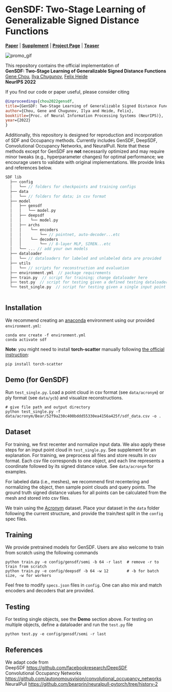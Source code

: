 # GenSDF: Two-Stage Learning of Generalizable Signed Distance Functions

[**Paper**](https://light.princeton.edu/wp-content/uploads/2022/10/gensdf_main.pdf) | [**Supplement**](https://light.princeton.edu/wp-content/uploads/2022/10/gensdf_supp.pdf) | [**Project Page**](https://light.princeton.edu/publication/gensdf/) | [**Teaser**](https://light.princeton.edu/wp-content/uploads/2022/10/gensdf_promo_4x3.mp4) <br>

![promo_gif](https://user-images.githubusercontent.com/54369977/194955191-269a8d19-fada-4347-bb9c-f6a0754da24b.gif)

This repository contains the official implementation of <br> 
**GenSDF: Two-Stage Learning of Generalizable Signed Distance Functions** <br>
[Gene Chou](https://genechou.com), [Ilya Chugunov](https://ilyac.info), [Felix Heide](https://www.cs.princeton.edu/~fheide/) <br>
**NeurIPS 2022**


If you find our code or paper useful, please consider citing
```bibtex
@inproceedings{chou2022gensdf,
title={GenSDF: Two-Stage Learning of Generalizable Signed Distance Functions},
author={Chou, Gene and Chugunov, Ilya and Heide, Felix},
booktitle={Proc. of Neural Information Processing Systems (NeurIPS)},
year={2022}
}
```
Additionally, this repository is designed for reproduction and incorporation of SDF and Occupancy methods. Currently includes GenSDF, DeepSDF, Convolutional Occupancy Networks, and NeuralPull. Note that these methods except for GenSDF are **not** necessarily optimized and may require minor tweaks (e.g., hyperparameter changes) for optimal performance; we encourage users to validate with original implementations. We provide links and references below.

```cpp
SDF lib
  ├── config  
  │   └── // folders for checkpoints and training configs
  ├── data  
  │   └── // folders for data; in csv format
  ├── model  
  │   ├── gensdf
  │   │   └── model.py
  │   ├── deepsdf
  │   │    └── model.py 
  │   ├── archs
  │   │    └── encoders
  │   │        └── // pointnet, auto-decoder...etc
  │   │    └── decoders
  │   │        └── // 8-layer MLP, SIREN...etc
  │   └── ... // add your own models
  ├── dataloader  
  │   └── // dataloaders for labeled and unlabeled data are provided
  ├── utils  
  │   └── // scripts for reconstruction and evaluation
  ├── environment.yml  // package requirements
  ├── train.py  // script for training; change dataloader here
  ├── test.py  // script for testing given a defined testing dataloader
  └── test_single.py  // script for testing given a single input point cloud
  
```


## Installation
We recommend creating an [anaconda](https://www.anaconda.com/) environment using our provided `environment.yml`:

```
conda env create -f environment.yml
conda activate sdf
```
**Note**: you might need to install **torch-scatter** manually following [the official instruction](https://github.com/rusty1s/pytorch_scatter#pytorch-140):
```
pip install torch-scatter
```


## Demo (for GenSDF)
Run `test_single.py`. Load a point cloud in csv format (see `data/acronym`) or ply format (see `data/ycb`) and visualize reconstructions.
```
# give file path and output directory
python test_single.py -f data/acronym/Bear/52f9a230c400bddd55330ea4156a425f/sdf_data.csv -o . 
```


## Dataset

For training, we first recenter and normalize input data. We also apply these steps for an input point cloud in `test_single.py`. See supplement for an explanation. For training, we preprocess all files and store results in csv format. Each csv file corresponds to one object, and each line represents a coordinate followed by its signed distance value. See `data/acronym` for examples. <br>

For labeled data (i.e., meshes), we recommend first recentering and normalizing the object, then sample point clouds and query points. The ground truth signed distance values for all points can be calculated from the mesh and stored into csv files. <br>

We train using the [Acronym](https://github.com/NVlabs/acronym) dataset. Place your dataset in the `data` folder following the current structure, and provide the train/test split in the `config` spec files.


## Training
We provide pretrained models for GenSDF. Users are also welcome to train from scratch using the following commands

```
python train.py -e config/gensdf/semi -b 64 -r last  # remove -r to train from scratch
python train.py -e config/deepsdf -b 64 -w 12        # -b for batch size, -w for workers
```
Feel free to modify `specs.json` files in `config`.
One can also mix and match encoders and decoders that are provided.


## Testing
For testing single objects, see the **Demo** section above. For testing on multiple objects, define a dataloader and run the `test.py` file

```
python test.py -e config/gensdf/semi -r last 
```


## References
We adapt code from <br>
DeepSDF https://github.com/facebookresearch/DeepSDF <br>
Convolutional Occupancy Networks https://github.com/autonomousvision/convolutional_occupancy_networks <br>
NeuralPull https://github.com/bearprin/neuralpull-pytorch/tree/history-2
